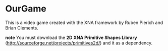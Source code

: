 OurGame
=======

This is a video game created with the XNA framework by Ruben Pierich and Brian Clements.


**note**  You must download the **2D XNA Primitive Shapes Library** (http://sourceforge.net/projects/primitives2d/) and it as a dependency.
